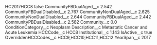 <?xml version="1.0" encoding="UTF-8"?>
<CustomMetadata xmlns="http://soap.sforce.com/2006/04/metadata" xmlns:xsi="http://www.w3.org/2001/XMLSchema-instance" xmlns:xsd="http://www.w3.org/2001/XMLSchema">
    <label>HC2017HCC8</label>
    <protected>false</protected>
    <values>
        <field>CommunityFBDualAged__c</field>
        <value xsi:type="xsd:double">2.542</value>
    </values>
    <values>
        <field>CommunityFBDualDisabled__c</field>
        <value xsi:type="xsd:double">2.767</value>
    </values>
    <values>
        <field>CommunityNonDualAged__c</field>
        <value xsi:type="xsd:double">2.625</value>
    </values>
    <values>
        <field>CommunityNonDualDisabled__c</field>
        <value xsi:type="xsd:double">2.644</value>
    </values>
    <values>
        <field>CommunityPBDualAged__c</field>
        <value xsi:type="xsd:double">2.442</value>
    </values>
    <values>
        <field>CommunityPBDualDisabled__c</field>
        <value xsi:type="xsd:double">2.582</value>
    </values>
    <values>
        <field>Community__c</field>
        <value xsi:type="xsd:double">0.0</value>
    </values>
    <values>
        <field>ConditionCategory__c</field>
        <value xsi:type="xsd:string">Neoplasm</value>
    </values>
    <values>
        <field>Description__c</field>
        <value xsi:type="xsd:string">Metastatic Cancer and Acute Leukemia</value>
    </values>
    <values>
        <field>HCCCode__c</field>
        <value xsi:type="xsd:string">HCC8</value>
    </values>
    <values>
        <field>Institutional__c</field>
        <value xsi:type="xsd:double">1.143</value>
    </values>
    <values>
        <field>IsActive__c</field>
        <value xsi:type="xsd:boolean">true</value>
    </values>
    <values>
        <field>OverriddenHCCCodes__c</field>
        <value xsi:type="xsd:string">HCC9,HCC10,HCC11,HCC12</value>
    </values>
    <values>
        <field>YearSpan__c</field>
        <value xsi:type="xsd:string">2017</value>
    </values>
</CustomMetadata>
